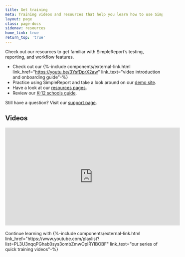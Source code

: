 ```yaml
---
title: Get training
meta: Training videos and resources that help you learn how to use SimpleReport
layout: page
class: page-docs
sidenav: resources
home_link: true
return_top: 'true'
---
```


Check out  our resources to get familiar with SimpleReport’s testing, reporting, and workflow features. 

- Check out our {%-include components/external-link.html link_href="https://youtu.be/3YsfDprX2aw" link_text="video introduction and onboarding guide"-%}
- Practice using SimpleReport and take a look around on our [demo site](https://training.simplereport.gov/app).
- Have a look at our [resources pages](https://www.simplereport.gov/resources).
- Review our [K-12 schools guide](https://www.simplereport.gov/assets/resources/k12-guide.pdf).

Still have a question? Visit our [support page](https://www.simplereport.gov/support/).


## Videos
<div class="usa-embed-container">
  <iframe title="SimpleReport Training from the USDS & CDC" width="560" height="315" src="https://www.youtube.com/embed/videoseries?list=PL3U3nqqPGhab0sys3ombZmwOplRYlBOBF" frameborder="0" allow="accelerometer; autoplay; clipboard-write; encrypted-media; gyroscope; picture-in-picture" allowfullscreen></iframe>
</div>
<br>
Continue learning with {%-include components/external-link.html link_href="https://www.youtube.com/playlist?list=PL3U3nqqPGhab0sys3ombZmwOplRYlBOBF" link_text="our series of quick training videos"-%}

